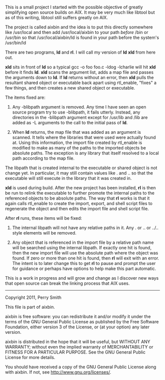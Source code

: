 This is a small project I started with the possible objective of
greatly simplifying open source builds on AIX.  It may be very much
like libtool but as of this writing, libtool still suffers greatly on
AIX.

The project is called aixbin and the idea is to put this directly
somewhere like /usr/local and then add /usr/local/aixbin to your path
*before* /bin or /usr/bin so that /usr/local/aixbin/ld is found in
your path before the system's /usr/bin/ld

There are two programs, **ld** and **rl**.  I will call my version of
**ld** **xld** from here out.

**xld** sits in front of **ld** so a typical gcc -o foo foo.c -ldog
-lcharlie will hit **xld** before it finds **ld**.  **xld** scans the
argument list, adds a map file and passes the arguments down to
**ld**.  If **ld** returns without an error, then **xld** pulls the
resultant shared object or executable back apart using rtl_enable,
"fixes" a few things, and then creates a new shared object or
executable.

The items fixed are:

1. Any -blibpath argument is removed.  Any time I have seen an open
source program try to use -blibpath, it fails utterly.  Instead, any
directories in the -blibpath argument except for /usr/lib and /lib are
added as -L arguments to the call to the initial pass of **ld**.

2. When **ld** returns, the map file that was added as an argument is
scanned.  It tells where the libraries that were used were actually
found at.  Using this information, the import file created by
rtl_enable is modified to make as many of the paths to the imported
objects be absolute paths.  The exception is any library that itself
resolved to a local path according to the map file.

The libpath that is created internal to the executable or shared
object is not change yet.  In particular, it may still contain values
like . and .. so that the executable will still execute in the library
that it was created in.

**xld** is used during build.  After the new project has been
installed, **rl** is then be run to relink the executable to further
promote the internal paths to the referenced objects to be absolute
paths.  The way that **rl** works is that it again calls rtl_enable to
create the import, export, and shell script files to regenerate the
object and then edits the import file and shell script file.

After **rl** runs, these items will be fixed:

1. The internal libpath will not have any relative paths in it.  Any
. or .. or ../.. style elements will be removed.

2. Any object that is referenced in the import file by a relative path
name will be searched using the internal libpath.  If exactly one hit
is found, then the new import file will use the absolute path where
the object was found.  If zero or more than one hit is found, then
**rl** will exit with an error.  The intent is to later change this to
get **rl** to pause and prompt the user for guidance or perhaps have
options to help make this part automatic.

This is a work in progress and will grow and change as I discover new
ways that open source can break the linking process that AIX uses.

------------
Copyright 2011, Perry Smith

This file is part of aixbin.

aixbin is free software: you can redistribute it and/or modify
it under the terms of the GNU General Public License as published by
the Free Software Foundation, either version 3 of the License, or
(at your option) any later version.

aixbin is distributed in the hope that it will be useful,
but WITHOUT ANY WARRANTY; without even the implied warranty of
MERCHANTABILITY or FITNESS FOR A PARTICULAR PURPOSE.  See the
GNU General Public License for more details.

You should have received a copy of the GNU General Public License
along with aixbin.  If not, see <http://www.gnu.org/licenses/>.
